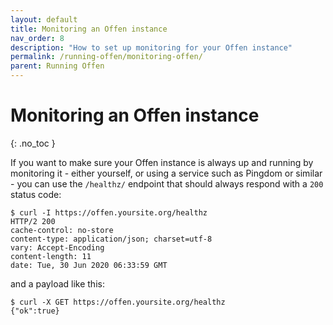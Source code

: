 ```yaml
---
layout: default
title: Monitoring an Offen instance
nav_order: 8
description: "How to set up monitoring for your Offen instance"
permalink: /running-offen/monitoring-offen/
parent: Running Offen
---
```


<!--
Copyright 2020 - Offen Authors <hioffen@posteo.de>
SPDX-License-Identifier: Apache-2.0
-->

# Monitoring an Offen instance
{: .no_toc }

If you want to make sure your Offen instance is always up and running by monitoring it - either yourself, or using a service such as Pingdom or similar - you can use the `/healthz/` endpoint that should always respond with a `200` status code:

```
$ curl -I https://offen.yoursite.org/healthz
HTTP/2 200 
cache-control: no-store
content-type: application/json; charset=utf-8
vary: Accept-Encoding
content-length: 11
date: Tue, 30 Jun 2020 06:33:59 GMT
```

and a payload like this:

```
$ curl -X GET https://offen.yoursite.org/healthz
{"ok":true}
```
